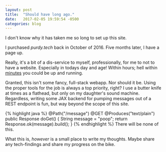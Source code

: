 ```yaml
---
layout: post
title:  "Should have long ago."
date:   2017-02-05 19:59:54 -0500
categories: blog 
---
```

I don't know why it has taken me so long to set up this site.

I purchased *purdy.tech* back in October of 2016.
Five months later, I have a page up.

Really, it's a bit of a dis-service to myself, professionally, for me to not to have a website.
Especially in todays day and age!
Within hours; hell within [minutes]( https://www.jekyllnow.com "tutorial for building a static site fast") you could be up and running.

Granted, this isn't some fancy, full-stack webapp.  Nor should it be.
Using the proper tools for the job is always a top priority, right?
I use a butter knife at times as a flathead, but only on my daughter's sound machine.
Regardless, writing some JAX backend for pumping messages out of a REST endpoint is fun, but way beyond the scope of this site.

{% highlight java %}
@Path("/message")
@GET
@Produces("text/plain")
public Response doGet() {
  String message = "poop";
  return Response.ok(message).build();
}
{% endhighlight %}
There will be none of this.

What this is, *however* is a small place to write my thoughts.
Maybe share any tech-findings and share my progress on the bike.
